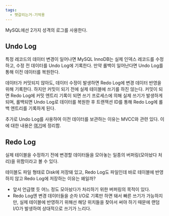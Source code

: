 ```yaml
---
tags:
  - 헷갈리는거-기억용
---
```

MySQL에선 2가지 성격의 로그를 사용한다.

## Undo Log
특정 레코드의 데이터 변경이 일어나면 MySQL InnoDB는 실제 인덱스 레코드를 수정하고, 수정 전 데이터를 Undo Log에 기록한다. 만약 롤백이 일어난다면 Undo Log를 통해 이전 데이터를 복원한다.

데이터가 커밋되지 않아도, 데이터 수정이 발생하면 Redo Log에 변경 데이터 반영을 위해 기록한다. 하지만 커밋이 되기 전에 실제 테이블에 쓰기를 하진 않는다. 커밋이 되면 Redo Log에 커밋 엔트리 기록이 되면 쓰기 프로세스에 의해 실제 쓰기가 발생하게 되며, 롤백되면 Undo Log로 데이터를 복원한 후 트랜잭션 ID를 통해 Redo Log에 롤백 엔트리를 기록하게 된다.

추가로 Undo Log를 사용하여 이전 데이터를 보관하는 이유는 MVCC와 관련 있다. 이에 대한 내용은 [여기](MySQL%20MVCC.md)에 정리함.

## Redo Log
실제 테이블을 수정하기 전에 변경할 데이터들을 모아놓는 일종의 버퍼링(모아놨다 처리)을 위함이라고 볼 수 있다.

테이블도 파일 형태로 Disk에 저장돼 있고, Redo Log도 파일인데 바로 테이블에 반영하지 않고 Redo Log에 저장하는 이유는 왜일까?
- 앞서 언급했 듯 어느 정도 모아놨다가 처리하기 위한 버퍼링의 목적이 있다.
- Redo Log엔 변경 데이터들을 순차 I/O로 기록만 하면 돼서 빠른 쓰기가 가능하지만, 실제 테이블에 반영하기 위해선 해당 위치들을 찾아서 써야 하기 때문에 랜덤 I/O가 발생하여 상대적으로 쓰기가 느리다.